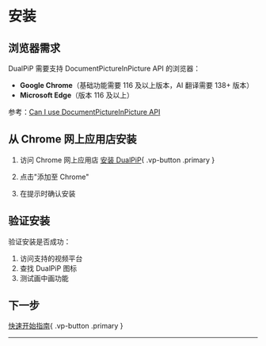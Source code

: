 # 安装

## 浏览器需求

DualPiP 需要支持 DocumentPictureInPicture API 的浏览器：

- **Google Chrome**（基础功能需要 116 及以上版本，AI 翻译需要 138+ 版本）
- **Microsoft Edge**（版本 116 及以上）

参考：[Can I use DocumentPictureInPicture API](https://caniuse.com/?search=DocumentPictureInPicture)

## 从 Chrome 网上应用店安装

1. 访问 Chrome 网上应用店
   [安装 DualPiP](https://chromewebstore.google.com/detail/dualpip-%E2%80%93-bilingual-subti/ddkmobcljbfggkmibabekgpbighaogpn){ .vp-button .primary }

2. 点击"添加至 Chrome"

3. 在提示时确认安装

## 验证安装

验证安装是否成功：

1. 访问支持的视频平台
2. 查找 DualPiP 图标
3. 测试画中画功能

## 下一步

[快速开始指南](/zh_CN/quick-start){ .vp-button .primary }

---
